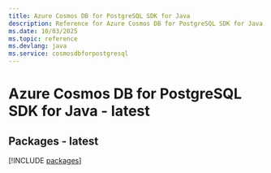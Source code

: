 ```yaml
---
title: Azure Cosmos DB for PostgreSQL SDK for Java
description: Reference for Azure Cosmos DB for PostgreSQL SDK for Java
ms.date: 10/03/2025
ms.topic: reference
ms.devlang: java
ms.service: cosmosdbforpostgresql
---
```

# Azure Cosmos DB for PostgreSQL SDK for Java - latest
## Packages - latest
[!INCLUDE [packages](cosmos-db-for-postgresql-index.md)]